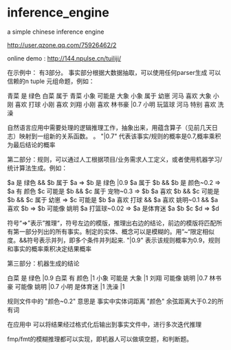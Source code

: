 inference_engine
================

a simple chinese inference engine

http://user.qzone.qq.com/75926462/2

online demo   :
http://144.npulse.cn/tuiliji/

在示例中：
有3部分。
事实部分根据大数据抽取，可以使用任何parser生成 可以信赖的n tuple 元组命题，例如：

青菜 是 绿色
白菜 属于 青菜
小象 可能是 大象
小象 属于 幼崽
河马 喜欢 大象
小刚 喜欢 打球
小刚 喜欢 刘翔
小刚 喜欢 林书豪 |0.7
小明 玩篮球
河马 特别 喜欢 洗澡

自然语言应用中需要处理的逻辑推理工作，抽象出来，用蕴含算子（见前几天日志）映射到一组新的关系函数。
。
"|0.7" 代表该事实/规则的概率是0.7,概率乘积为最后结论的概率

第二部分：规则，可以通过人工根据项目/业务需求人工定义，或者使用机器学习/统计算法生成。例如：


$a 是 绿色 && $b 属于 $a => $b 是 绿色 |0.9
$a 属于 $b && $b 是 颜色~0.2 => $a 有 颜色
$c 可能是 $b && $c 属于 宠物~0.3 => $b
$a 喜欢 $b &&  $c 可能是 $b && $c 属于 幼崽 => $c 可能是 $b
$a 喜欢 打球 && $a 喜欢 姚明~0.1 && $a 喜欢 $b => $b 可能像 姚明
$a  打篮球~0.02 => $a 是体育迷
$a  $b $c $d => $d


符号“=>”表示”推理“，符号左边的模版，推理出右边的结论，前边的模版将匹配所有第一部分列出的所有事实。制定的实体、概念可以是模糊的。用”~“限定相似度。&&符号表示并列，即多个条件并列起来. "|0.9" 表示该规则概率为0.9，规则和事实的概率乘积决定结果概率


第三部分：机器生成的结论 

白菜 是 绿色  |0.9
白菜 有 颜色  |1
小象 可能是 大象  |1
刘翔 可能像 姚明  |0.7
林书豪 可能像 姚明  |0.7
小明 是体育迷  |1
洗澡  |1


 

规则文件中的 "颜色~0.2"   意思是 事实中实体词距离 "颜色" 余弦距离大于0.2的所有词 

在应用中 可以将结果经过格式化后输出到事实文件中，进行多次迭代推理

fmp/fmt的模糊推理都可以实现，即机器人可以做填空题，和判断题。
